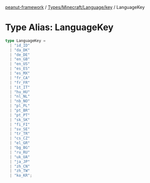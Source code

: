 [peanut-framework](../../../../../modules.md) / [Types/Minecraft/Language/key](../index.md) / LanguageKey

# Type Alias: LanguageKey

```ts
type LanguageKey = 
  | "id_ID"
  | "da_DK"
  | "de_DE"
  | "en_GB"
  | "en_US"
  | "es_ES"
  | "es_MX"
  | "fr_CA"
  | "fr_FR"
  | "it_IT"
  | "hu_HU"
  | "nl_NL"
  | "nb_NO"
  | "pl_PL"
  | "pt_BR"
  | "pt_PT"
  | "sk_SK"
  | "fi_FI"
  | "sv_SE"
  | "tr_TR"
  | "cs_CZ"
  | "el_GR"
  | "bg_BG"
  | "ru_RU"
  | "uk_UA"
  | "ja_JP"
  | "zh_CN"
  | "zh_TW"
  | "ko_KR";
```
